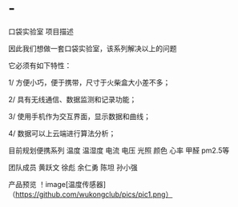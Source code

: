 # -
口袋实验室
项目描述

因此我们想做一套口袋实验室，该系列解决以上的问题

它必须有如下特性：

1/ 方便小巧，便于携带，尺寸于火柴盒大小差不多；

2/ 具有无线通信、数据监测和记录功能；

3/ 使用手机作为交互界面，显示数据和曲线；

4/ 数据可以上云端进行算法分析；


目前规划便携系列  温度  温湿度  电流 电压  光照 颜色  心率  甲醛 pm2.5等

团队成员
黄跃文  徐彪 余仁勇 陈坦 孙小强

产品预览
！image[温度传感器]（https://github.com/wukongclub/pics/pic1.png）
